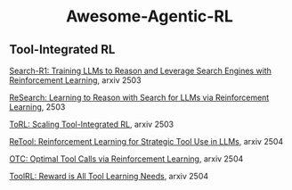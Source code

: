 <div align="center">
  
# Awesome-Agentic-RL

</div>

## Tool-Integrated RL

[Search-R1: Training LLMs to Reason and Leverage Search Engines with Reinforcement Learning](https://arxiv.org/pdf/2503.09516), arxiv 2503

[ReSearch: Learning to Reason with Search for LLMs via Reinforcement Learning](https://arxiv.org/pdf/2503.19470), 2503

[ToRL: Scaling Tool-Integrated RL](https://arxiv.org/pdf/2503.23383), arxiv 2503

[ReTool: Reinforcement Learning for Strategic Tool Use in LLMs](https://arxiv.org/pdf/2504.11536), arxiv 2504

[OTC: Optimal Tool Calls via Reinforcement Learning](https://arxiv.org/pdf/2504.14870), arxiv 2504

[ToolRL: Reward is All Tool Learning Needs](https://arxiv.org/pdf/2504.13958), arxiv 2504